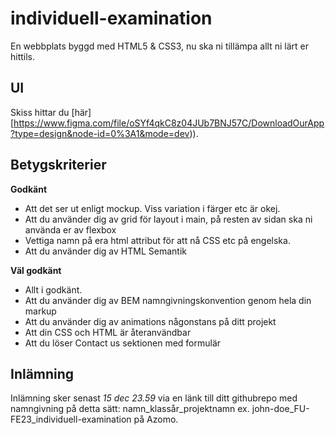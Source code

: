 # individuell-examination
En webbplats byggd med HTML5 & CSS3, nu ska ni tillämpa allt ni lärt er hittils.

## UI

Skiss hittar du [här][https://www.figma.com/file/oSYf4qkC8z04JUb7BNJ57C/DownloadOurApp?type=design&node-id=0%3A1&mode=dev)).

## Betygskriterier

**Godkänt**

- Att det ser ut enligt mockup. Viss variation i färger etc är okej.
- Att du använder dig av grid för layout i main, på resten av sidan ska ni använda er av flexbox
- Vettiga namn på era html attribut för att nå CSS etc på engelska.
- Att du använder dig av HTML Semantik

**Väl godkänt**

- Allt i godkänt.
- Att du använder dig av BEM namngivningskonvention genom hela din markup
- Att du använder dig av animations någonstans på ditt projekt
- Att din CSS och HTML är återanvändbar
- Att du löser Contact us sektionen med formulär

## Inlämning

Inlämning sker senast _15 dec 23.59_ via en länk till ditt githubrepo med namngivning på detta sätt: namn_klassår_projektnamn ex. john-doe_FU-FE23_individuell-examination på Azomo.
